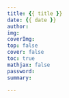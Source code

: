 ```yaml
---
title: {{ title }}
date: {{ date }}
author:
img:
coverImg:
top: false
cover: false
toc: true
mathjax: false
password:
summary:

---
```

